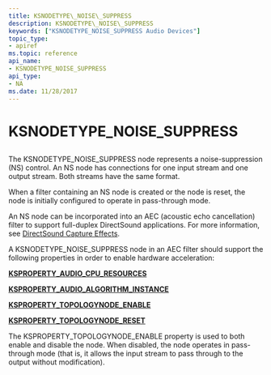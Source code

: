 ```yaml
---
title: KSNODETYPE\_NOISE\_SUPPRESS
description: KSNODETYPE\_NOISE\_SUPPRESS
keywords: ["KSNODETYPE_NOISE_SUPPRESS Audio Devices"]
topic_type:
- apiref
ms.topic: reference
api_name:
- KSNODETYPE_NOISE_SUPPRESS
api_type:
- NA
ms.date: 11/28/2017
---
```


# KSNODETYPE\_NOISE\_SUPPRESS


## <span id="ddk_ksnodetype_noise_suppress_ks"></span><span id="DDK_KSNODETYPE_NOISE_SUPPRESS_KS"></span>


The KSNODETYPE\_NOISE\_SUPPRESS node represents a noise-suppression (NS) control. An NS node has connections for one input stream and one output stream. Both streams have the same format.

When a filter containing an NS node is created or the node is reset, the node is initially configured to operate in pass-through mode.

An NS node can be incorporated into an AEC (acoustic echo cancellation) filter to support full-duplex DirectSound applications. For more information, see [DirectSound Capture Effects](./directsound-capture-effects.md).

A KSNODETYPE\_NOISE\_SUPPRESS node in an AEC filter should support the following properties in order to enable hardware acceleration:

[**KSPROPERTY\_AUDIO\_CPU\_RESOURCES**](ksproperty-audio-cpu-resources.md)

[**KSPROPERTY\_AUDIO\_ALGORITHM\_INSTANCE**](ksproperty-audio-algorithm-instance.md)

[**KSPROPERTY\_TOPOLOGYNODE\_ENABLE**](ksproperty-topologynode-enable.md)

[**KSPROPERTY\_TOPOLOGYNODE\_RESET**](ksproperty-topologynode-reset.md)

The KSPROPERTY\_TOPOLOGYNODE\_ENABLE property is used to both enable and disable the node. When disabled, the node operates in pass-through mode (that is, it allows the input stream to pass through to the output without modification).

 

